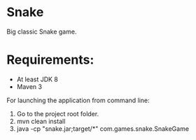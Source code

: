 # Snake

Big classic Snake game.

# Requirements:
- At least JDK 8
- Maven 3

For launching the application from command line:

1. Go to the project root folder.
2. mvn clean install
3. java -cp "snake.jar;target/*" com.games.snake.SnakeGame
